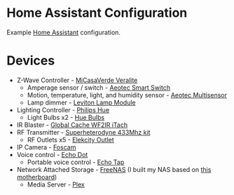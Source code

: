 # Home Assistant Configuration
Example [Home Assistant](https://home-assistant.io) configuration.

# Devices
* Z-Wave Controller - [MiCasaVerde Veralite](http://amzn.to/2nrPhQi)
  * Amperage sensor / switch - [Aeotec Smart Switch](http://amzn.to/2mNpZz0)
  * Motion, temperature, light, and humidity sensor - [Aeotec Multisensor](http://amzn.to/2nrQiry)
  * Lamp dimmer - [Leviton Lamp Module](http://amzn.to/2odMbPO)
* Lighting Controller - [Philips Hue](http://amzn.to/2nJc5wV)
  * Light Bulbs x2 - [Hue Bulbs](http://amzn.to/2nJ89N0)
* IR Blaster - [Global Cache WF2IR iTach](http://amzn.to/2nrSWxH)
* RF Transmitter - [Superheterodyne 433Mhz kit](http://amzn.to/2nJcQ9B)
  * RF Outlets x5 - [Elekcity Outlet](http://amzn.to/2nrS3ou)
* IP Camera - [Foscam](http://amzn.to/2nrXmEK)
* Voice control - [Echo Dot](http://amzn.to/2ng4nr5)
  * Portable voice control - [Echo Tap](http://amzn.to/2mNqrNI)
* Network Attached Storage - [FreeNAS](http://www.freenas.org/) (I built my NAS based on [this motherboard](http://amzn.to/2ng2hHW))
  * Media Server - [Plex](https://www.plex.tv/)
